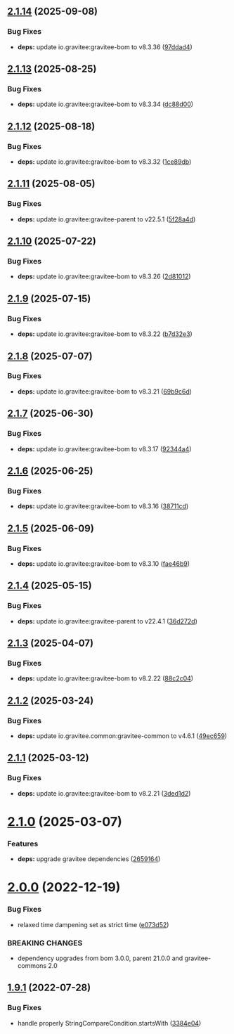 ## [2.1.14](https://github.com/gravitee-io/gravitee-alert-api/compare/2.1.13...2.1.14) (2025-09-08)


### Bug Fixes

* **deps:** update io.gravitee:gravitee-bom to v8.3.36 ([97ddad4](https://github.com/gravitee-io/gravitee-alert-api/commit/97ddad436433a9a0ed871b7e5759e9922164c4c6))

## [2.1.13](https://github.com/gravitee-io/gravitee-alert-api/compare/2.1.12...2.1.13) (2025-08-25)


### Bug Fixes

* **deps:** update io.gravitee:gravitee-bom to v8.3.34 ([dc88d00](https://github.com/gravitee-io/gravitee-alert-api/commit/dc88d000f59596aa0044629e5a104b91b519b685))

## [2.1.12](https://github.com/gravitee-io/gravitee-alert-api/compare/2.1.11...2.1.12) (2025-08-18)


### Bug Fixes

* **deps:** update io.gravitee:gravitee-bom to v8.3.32 ([1ce89db](https://github.com/gravitee-io/gravitee-alert-api/commit/1ce89dba72954acc2cfeeefd8d65b7317389c128))

## [2.1.11](https://github.com/gravitee-io/gravitee-alert-api/compare/2.1.10...2.1.11) (2025-08-05)


### Bug Fixes

* **deps:** update io.gravitee:gravitee-parent to v22.5.1 ([5f28a4d](https://github.com/gravitee-io/gravitee-alert-api/commit/5f28a4d7f8322b6d5884af1dc460bc61ac260307))

## [2.1.10](https://github.com/gravitee-io/gravitee-alert-api/compare/2.1.9...2.1.10) (2025-07-22)


### Bug Fixes

* **deps:** update io.gravitee:gravitee-bom to v8.3.26 ([2d81012](https://github.com/gravitee-io/gravitee-alert-api/commit/2d81012b5f1ed9872c55c25255f640e75345c5ab))

## [2.1.9](https://github.com/gravitee-io/gravitee-alert-api/compare/2.1.8...2.1.9) (2025-07-15)


### Bug Fixes

* **deps:** update io.gravitee:gravitee-bom to v8.3.22 ([b7d32e3](https://github.com/gravitee-io/gravitee-alert-api/commit/b7d32e3478c1766e0b65d97c9d1ae85684fa8976))

## [2.1.8](https://github.com/gravitee-io/gravitee-alert-api/compare/2.1.7...2.1.8) (2025-07-07)


### Bug Fixes

* **deps:** update io.gravitee:gravitee-bom to v8.3.21 ([69b9c6d](https://github.com/gravitee-io/gravitee-alert-api/commit/69b9c6da2db3b870abecc67bf02039e87c91a144))

## [2.1.7](https://github.com/gravitee-io/gravitee-alert-api/compare/2.1.6...2.1.7) (2025-06-30)


### Bug Fixes

* **deps:** update io.gravitee:gravitee-bom to v8.3.17 ([92344a4](https://github.com/gravitee-io/gravitee-alert-api/commit/92344a4b25da25cd02075b9ea2a9d1c208544867))

## [2.1.6](https://github.com/gravitee-io/gravitee-alert-api/compare/2.1.5...2.1.6) (2025-06-25)


### Bug Fixes

* **deps:** update io.gravitee:gravitee-bom to v8.3.16 ([38711cd](https://github.com/gravitee-io/gravitee-alert-api/commit/38711cde914ffe5e690c89465255304b8ac74d35))

## [2.1.5](https://github.com/gravitee-io/gravitee-alert-api/compare/2.1.4...2.1.5) (2025-06-09)


### Bug Fixes

* **deps:** update io.gravitee:gravitee-bom to v8.3.10 ([fae46b9](https://github.com/gravitee-io/gravitee-alert-api/commit/fae46b93d3f1ffb63013b7b0b2c5cd8a50dc1284))

## [2.1.4](https://github.com/gravitee-io/gravitee-alert-api/compare/2.1.3...2.1.4) (2025-05-15)


### Bug Fixes

* **deps:** update io.gravitee:gravitee-parent to v22.4.1 ([36d272d](https://github.com/gravitee-io/gravitee-alert-api/commit/36d272d5f802855a39fcc6741f8549060b2c1d4c))

## [2.1.3](https://github.com/gravitee-io/gravitee-alert-api/compare/2.1.2...2.1.3) (2025-04-07)


### Bug Fixes

* **deps:** update io.gravitee:gravitee-bom to v8.2.22 ([88c2c04](https://github.com/gravitee-io/gravitee-alert-api/commit/88c2c045baa7cbae4dc77051e0eac8121854a12c))

## [2.1.2](https://github.com/gravitee-io/gravitee-alert-api/compare/2.1.1...2.1.2) (2025-03-24)


### Bug Fixes

* **deps:** update io.gravitee.common:gravitee-common to v4.6.1 ([49ec659](https://github.com/gravitee-io/gravitee-alert-api/commit/49ec6591a0be3974f03bc1646ba65011e5c10415))

## [2.1.1](https://github.com/gravitee-io/gravitee-alert-api/compare/2.1.0...2.1.1) (2025-03-12)


### Bug Fixes

* **deps:** update io.gravitee:gravitee-bom to v8.2.21 ([3ded1d2](https://github.com/gravitee-io/gravitee-alert-api/commit/3ded1d281c24157050f5a6b658b7219d5e02d586))

# [2.1.0](https://github.com/gravitee-io/gravitee-alert-api/compare/2.0.0...2.1.0) (2025-03-07)


### Features

* **deps:** upgrade gravitee dependencies ([2659164](https://github.com/gravitee-io/gravitee-alert-api/commit/2659164852c761ccd9e1502fcd25c2f33794cc03))

# [2.0.0](https://github.com/gravitee-io/gravitee-alert-api/compare/1.9.1...2.0.0) (2022-12-19)


### Bug Fixes

* relaxed time dampening set as strict time ([e073d52](https://github.com/gravitee-io/gravitee-alert-api/commit/e073d529dfd0869aa94bdd37d384ba8203e6bc53))


### BREAKING CHANGES

* dependency upgrades from bom 3.0.0, parent 21.0.0 and gravitee-commons 2.0

## [1.9.1](https://github.com/gravitee-io/gravitee-alert-api/compare/1.9.0...1.9.1) (2022-07-28)


### Bug Fixes

* handle properly StringCompareCondition.startsWith ([3384e04](https://github.com/gravitee-io/gravitee-alert-api/commit/3384e048fc01dabfdf02f9796eb937c23ff32c79))
